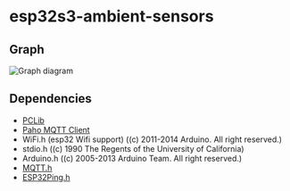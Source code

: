 # esp32s3-ambient-sensors
## Graph

![Graph diagram](https://github.com/UnKabaraQuiDev/esp32s3-ambient-sensors/blob/main/graphviz.svg)

## Dependencies
* [PCLib](https://github.com/UnKabaraQuiDev/PCLib)
* [Paho MQTT Client](https://mvnrepository.com/artifact/org.eclipse.paho/org.eclipse.paho.client.mqttv3)
* WiFi.h (esp32 Wifi support) ((c) 2011-2014 Arduino.  All right reserved.)
* stdio.h ((c) 1990 The Regents of the University of California)
* Arduino.h ((c) 2005-2013 Arduino Team.  All right reserved.)
* [MQTT.h](https://github.com/256dpi/arduino-mqtt/)
* [ESP32Ping.h](https://github.com/marian-craciunescu/ESP32Ping)
